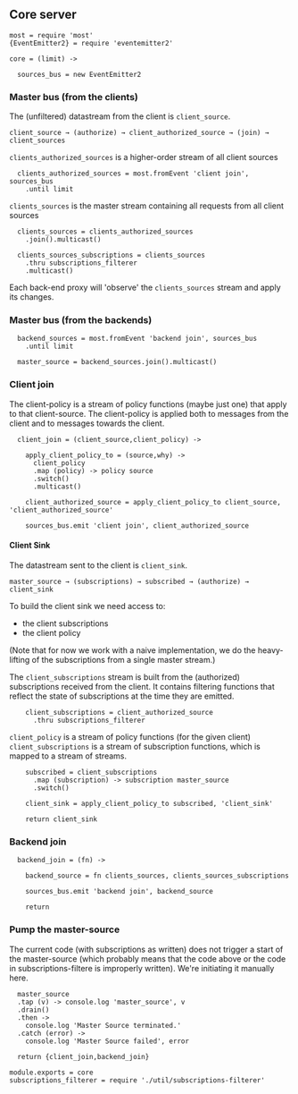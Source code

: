 Core server
-----------

    most = require 'most'
    {EventEmitter2} = require 'eventemitter2'

    core = (limit) ->

      sources_bus = new EventEmitter2

### Master bus (from the clients)

The (unfiltered) datastream from the client is `client_source`.

```
client_source → (authorize) → client_authorized_source → (join) → client_sources
```

`clients_authorized_sources` is a higher-order stream of all client sources

      clients_authorized_sources = most.fromEvent 'client join', sources_bus
        .until limit

`clients_sources` is the master stream containing all requests from all client sources

      clients_sources = clients_authorized_sources
        .join().multicast()

      clients_sources_subscriptions = clients_sources
        .thru subscriptions_filterer
        .multicast()

Each back-end proxy will 'observe' the `clients_sources` stream and apply its changes.

### Master bus (from the backends)

      backend_sources = most.fromEvent 'backend join', sources_bus
        .until limit

      master_source = backend_sources.join().multicast()

### Client join

The client-policy is a stream of policy functions (maybe just one) that apply to that client-source.
The client-policy is applied both to messages from the client and to messages towards the client.

      client_join = (client_source,client_policy) ->

        apply_client_policy_to = (source,why) ->
          client_policy
          .map (policy) -> policy source
          .switch()
          .multicast()

        client_authorized_source = apply_client_policy_to client_source, 'client_authorized_source'

        sources_bus.emit 'client join', client_authorized_source

#### Client Sink

The datastream sent to the client is `client_sink`.

```
master_source → (subscriptions) → subscribed → (authorize) → client_sink
```

To build the client sink we need access to:
- the client subscriptions
- the client policy

(Note that for now we work with a naive implementation, we do
the heavy-lifting of the subscriptions from a single master stream.)

The `client_subscriptions` stream is built from the (authorized) subscriptions received from the client.
It contains filtering functions that reflect the state of subscriptions at the time they are emitted.

        client_subscriptions = client_authorized_source
          .thru subscriptions_filterer

`client_policy` is a stream of policy functions (for the given client)
`client_subscriptions` is a stream of subscription functions, which is mapped to a stream of streams.

        subscribed = client_subscriptions
          .map (subscription) -> subscription master_source
          .switch()

        client_sink = apply_client_policy_to subscribed, 'client_sink'

        return client_sink

### Backend join

      backend_join = (fn) ->

        backend_source = fn clients_sources, clients_sources_subscriptions

        sources_bus.emit 'backend join', backend_source

        return

### Pump the master-source

The current code (with subscriptions as written) does not trigger a start of the master-source (which probably means that the code above or the code in subscriptions-filtere is improperly written).
We're initiating it manually here.

      master_source
      .tap (v) -> console.log 'master_source', v
      .drain()
      .then ->
        console.log 'Master Source terminated.'
      .catch (error) ->
        console.log 'Master Source failed', error

      return {client_join,backend_join}

    module.exports = core
    subscriptions_filterer = require './util/subscriptions-filterer'
